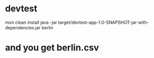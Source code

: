 # devtest
mvn clean install
java -jar target/devtest-app-1.0-SNAPSHOT-jar-with-dependencies.jar berlin

# and you get berlin.csv


